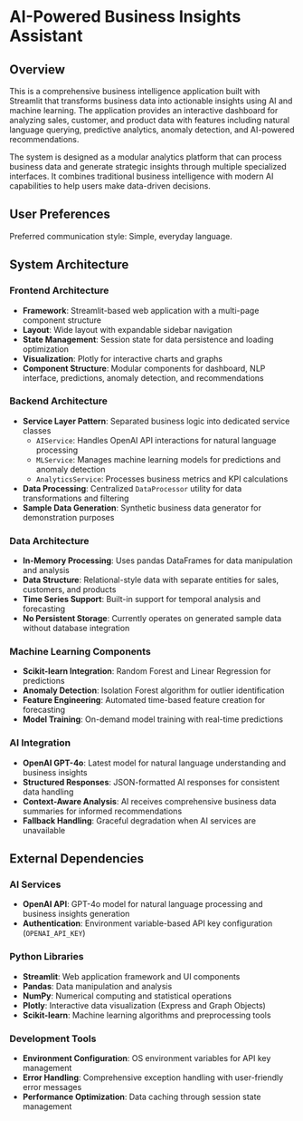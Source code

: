 # AI-Powered Business Insights Assistant

## Overview

This is a comprehensive business intelligence application built with Streamlit that transforms business data into actionable insights using AI and machine learning. The application provides an interactive dashboard for analyzing sales, customer, and product data with features including natural language querying, predictive analytics, anomaly detection, and AI-powered recommendations.

The system is designed as a modular analytics platform that can process business data and generate strategic insights through multiple specialized interfaces. It combines traditional business intelligence with modern AI capabilities to help users make data-driven decisions.

## User Preferences

Preferred communication style: Simple, everyday language.

## System Architecture

### Frontend Architecture
- **Framework**: Streamlit-based web application with a multi-page component structure
- **Layout**: Wide layout with expandable sidebar navigation
- **State Management**: Session state for data persistence and loading optimization
- **Visualization**: Plotly for interactive charts and graphs
- **Component Structure**: Modular components for dashboard, NLP interface, predictions, anomaly detection, and recommendations

### Backend Architecture
- **Service Layer Pattern**: Separated business logic into dedicated service classes
  - `AIService`: Handles OpenAI API interactions for natural language processing
  - `MLService`: Manages machine learning models for predictions and anomaly detection
  - `AnalyticsService`: Processes business metrics and KPI calculations
- **Data Processing**: Centralized `DataProcessor` utility for data transformations and filtering
- **Sample Data Generation**: Synthetic business data generator for demonstration purposes

### Data Architecture
- **In-Memory Processing**: Uses pandas DataFrames for data manipulation and analysis
- **Data Structure**: Relational-style data with separate entities for sales, customers, and products
- **Time Series Support**: Built-in support for temporal analysis and forecasting
- **No Persistent Storage**: Currently operates on generated sample data without database integration

### Machine Learning Components
- **Scikit-learn Integration**: Random Forest and Linear Regression for predictions
- **Anomaly Detection**: Isolation Forest algorithm for outlier identification
- **Feature Engineering**: Automated time-based feature creation for forecasting
- **Model Training**: On-demand model training with real-time predictions

### AI Integration
- **OpenAI GPT-4o**: Latest model for natural language understanding and business insights
- **Structured Responses**: JSON-formatted AI responses for consistent data handling
- **Context-Aware Analysis**: AI receives comprehensive business data summaries for informed recommendations
- **Fallback Handling**: Graceful degradation when AI services are unavailable

## External Dependencies

### AI Services
- **OpenAI API**: GPT-4o model for natural language processing and business insights generation
- **Authentication**: Environment variable-based API key configuration (`OPENAI_API_KEY`)

### Python Libraries
- **Streamlit**: Web application framework and UI components
- **Pandas**: Data manipulation and analysis
- **NumPy**: Numerical computing and statistical operations
- **Plotly**: Interactive data visualization (Express and Graph Objects)
- **Scikit-learn**: Machine learning algorithms and preprocessing tools

### Development Tools
- **Environment Configuration**: OS environment variables for API key management
- **Error Handling**: Comprehensive exception handling with user-friendly error messages
- **Performance Optimization**: Data caching through session state management